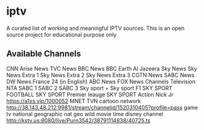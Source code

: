 # iptv
A curated list of working and meaningful IPTV sources. This is an open source project for educational purpose only

## Available Channels
CNN
Arise News
TVC News
BBC News
BBC Earth
Al Jazeera
Sky News
Sky News Extra 1
Sky News Extra 2
Sky News Extra 3
CGTN News
SABC News
DW News
France 24 (in English)
ABC News
FOX News
Channels Television
NTA
SABC 1
SABC 2
SABC 3
Sky sport + 
Sky sport F1 
SKY SPORT FOOTBALL 
SKY SPORT Premier leauge 
SKY SPORT Action 
Nick Jr https://a1xs.vip/1000052
MNET 
TVN 
cartoon network http://38.143.48.212:9981/stream/channelid/1520310405?profile=pass
game tv 
national geographic 
nat geo wild 
movie time 
disney channel http://kstv.us:8080/live/Purn3542/38791114838/40725.ts